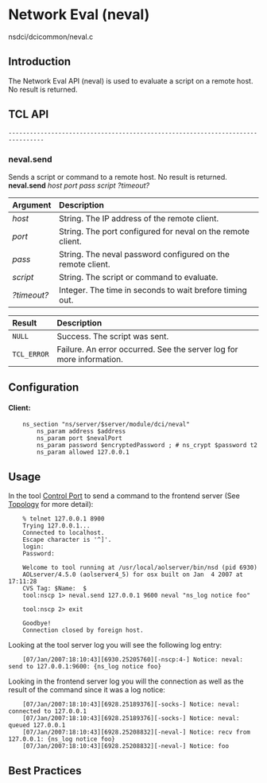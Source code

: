 # Network Eval (neval) #
nsdci/dcicommon/neval.c

## Introduction ##
The Network Eval API (neval) is used to evaluate a script on a remote host.  No result is returned.

## TCL API ##
```
--------------------------------------------------------------------------------
```
### neval.send ###
Sends a script or command to a remote host. No result is returned.
**neval.send** _host port pass script ?timeout?_

| **Argument** | **Description** |
|:-------------|:----------------|
| _host_       | String. The IP address of the remote client. |
| _port_       | String. The port configured for neval on the remote client. |
| _pass_       | String. The neval password configured on the remote client. |
| _script_     | String. The script or command to evaluate. |
| _?timeout?_  | Integer. The time in seconds to wait brefore timing out. |


| **Result** | **Description** |
|:-----------|:----------------|
| `NULL`     | Success. The script was sent. |
| `TCL_ERROR` | Failure. An error occurred. See the server log for more information. |

## Configuration ##
#### Client: ####
```
    ns_section "ns/server/$server/module/dci/neval"
        ns_param address $address
        ns_param port $nevalPort
        ns_param password $encryptedPassword ; # ns_crypt $password t2
        ns_param allowed 127.0.0.1
```
## Usage ##
In the tool [Control Port](http://code.google.com/p/aolserver/wiki/nscp) to send a command to the frontend server (See [Topology](Topology.md) for more detail):
```
    % telnet 127.0.0.1 8900
    Trying 127.0.0.1...
    Connected to localhost.
    Escape character is '^]'.
    login: 
    Password: 

    Welcome to tool running at /usr/local/aolserver/bin/nsd (pid 6930)
    AOLserver/4.5.0 (aolserver4_5) for osx built on Jan  4 2007 at 17:11:28
    CVS Tag: $Name:  $
    tool:nscp 1> neval.send 127.0.0.1 9600 neval "ns_log notice foo"

    tool:nscp 2> exit

    Goodbye!
    Connection closed by foreign host.
```

Looking at the tool server log you will see the following log entry:

```
    [07/Jan/2007:18:10:43][6930.25205760][-nscp:4-] Notice: neval: send to 127.0.0.1:9600: {ns_log notice foo}
```

Looking in the frontend server log you will the connection as well as the result of the command since it was a log notice:

```
    [07/Jan/2007:18:10:43][6928.25189376][-socks-] Notice: neval: connected to 127.0.0.1
    [07/Jan/2007:18:10:43][6928.25189376][-socks-] Notice: neval: queued 127.0.0.1
    [07/Jan/2007:18:10:43][6928.25208832][-neval-] Notice: recv from 127.0.0.1: {ns_log notice foo}
    [07/Jan/2007:18:10:43][6928.25208832][-neval-] Notice: foo

```

## Best Practices ##